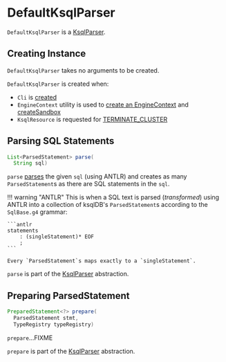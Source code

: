 # DefaultKsqlParser

`DefaultKsqlParser` is a [KsqlParser](KsqlParser.md).

## Creating Instance

`DefaultKsqlParser` takes no arguments to be created.

`DefaultKsqlParser` is created when:

* `Cli` is [created](../cli/Cli.md#KSQL_PARSER)
* `EngineContext` utility is used to [create an EngineContext](../EngineContext.md#create) and [createSandbox](../EngineContext.md#createSandbox)
* `KsqlResource` is requested for [TERMINATE_CLUSTER](../rest/KsqlResource.md#TERMINATE_CLUSTER)

## <span id="parse"> Parsing SQL Statements

```java
List<ParsedStatement> parse(
  String sql)
```

`parse` [parses](#getParseTree) the given `sql` (using ANTLR) and creates as many `ParsedStatement`s as there are SQL statements in the `sql`.

!!! warning "ANTLR"
    This is when a SQL text is parsed (_transformed_) using ANTLR into a collection of ksqlDB's `ParsedStatement`s according to the `SqlBase.g4` grammar:

    ```antlr
    statements
        : (singleStatement)* EOF
        ;
    ```

    Every `ParsedStatement`s maps exactly to a `singleStatement`.

`parse` is part of the [KsqlParser](KsqlParser.md#parse) abstraction.

## <span id="prepare"> Preparing ParsedStatement

```java
PreparedStatement<?> prepare(
  ParsedStatement stmt,
  TypeRegistry typeRegistry)
```

`prepare`...FIXME

`prepare` is part of the [KsqlParser](KsqlParser.md#prepare) abstraction.
